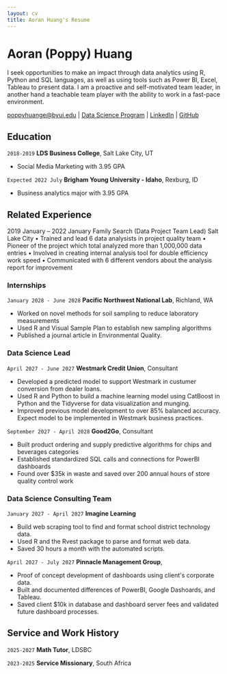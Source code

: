 ```yaml
---
layout: cv
title: Aoran Huang's Resume
---
```

# Aoran (Poppy) Huang

I seek opportunities to make an impact through data analytics using R, Python and SQL languages, as well as using tools such as Power BI, Excel, Tableau to present data. I am a proactive and self-motivated team leader, in another hand a teachable team player with the ability to work in a fast-pace environment.


<div id="webaddress">
<a href="datascience@byui.edu">poppyhuange@byui.edu</a>
| <a href="https://byuidatascience.github.io/development.html">Data Science Program</a>
| <a href="https://www.linkedin.com/in/aoran-poppy-huang-663284157/">LinkedIn</a>
| <a href="https://github.com/byuids-resumes">GitHub</a>
</div>

<!-- https://www.monique.tech/the-art-of-markdown -->

## Education

`2018-2019`
__LDS Business College__, Salt Lake City, UT

- Social Media Marketing with 3.95 GPA

`Expected 2022 July`
__Brigham Young University - Idaho__, Rexburg, ID

- Business analytics major with 3.95 GPA


## Related Experience
2019 January – 2022 January
Family Search (Data Project Team Lead)					 												Salt Lake City
•	Trained and lead 6 data analysists in project quality team
•	Pioneer of the project which total analyzed more than 1,000,000 data entries
•	Involved in creating internal analysis tool for double efficiency work speed
•	Communicated with 6 different vendors about the analysis report for improvement

### Internships

`January 2028 - June 2028`
__Pacific Northwest National Lab__, Richland, WA

- Worked on novel methods for soil sampling to reduce laboratory measurements
- Used R and Visual Sample Plan to establish new sampling algorithms
- Published a journal article in Environmental Quality.

### Data Science Lead

`April 2027 - June 2027`
__Westmark Credit Union__, Consultant

- Developed a predicted model to support Westmark in custumer conversion from dealer loans.
- Used R and Python to build a machine learning model using CatBoost in Python and the Tidyverse for data visualization and munging. 
- Improved previous model development to over 85% balanced accuracy. Expect model to be implemented in Westmark business practices.

`September 2027 - April 2028`
__Good2Go__, Consultant

- Built product ordering and supply predictive algorithms for chips and beverages categories
- Established standardized SQL calls and connections for PowerBI dashboards
- Found over $35k in waste and saved over 200 annual hours of store quality control work 

### Data Science Consulting Team

`January 2027 - April 2027`
__Imagine Learning__

- Build web scraping tool to find and format school district technology data.
- Used R and the Rvest package to parse and format web data.
- Saved 30 hours a month with the automated scripts.

`April 2027 - July 2027`
__Pinnacle Management Group__, 

- Proof of concept development of dashboards using client's corporate data.
- Built and documented differences of PowerBI, Google Dashoards, and Tableau.
- Saved client $10k in database and dashboard server fees and validated future dashboard processes.


## Service and Work History

`2025-2027`
__Math Tutor__, LDSBC


`2023-2025`
__Service Missionary__, South Africa



<!-- ### Footer

Last updated: May 2013 -->


